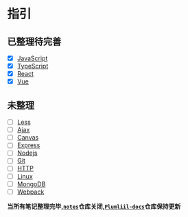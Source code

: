# 指引

## 已整理待完善

- [x] [JavaScript](javascript)
- [x] [TypeScript](typescript)
- [x] [React](react)
- [x] [Vue](vue)

## 未整理

- [ ] [Less](https://github.com/Plumliil/notes/blob/master/Less/less.md)
- [ ] [Ajax](https://github.com/Plumliil/notes/blob/master/Ajax/ajax.md)
- [ ] [Canvas](https://github.com/Plumliil/notes/blob/master/Canvas/canvas.md)
- [ ] [Express](https://github.com/Plumliil/notes/blob/master/Express/express.md)
- [ ] [Nodejs](https://github.com/Plumliil/notes/blob/master/Node/Node.md)
- [ ] [Git](https://github.com/Plumliil/notes/blob/master/Git/Git.md)
- [ ] [HTTP](https://github.com/Plumliil/notes/blob/master/HTTP/HTTP.MD)
- [ ] [Linux](https://github.com/Plumliil/notes/blob/master/Linux/Linux.md)
- [ ] [MongoDB](https://github.com/Plumliil/notes/blob/master/MongoDB/mongoDB.md)
- [ ] [Webpack](https://github.com/Plumliil/notes/blob/master/webpack/webpack.md)

**当所有笔记整理完毕,[`notes`](https://github.com/Plumliil/notes)仓库关闭,[`Plumliil-docs`](https://github.com/Plumliil/Plumliil-docs)仓库保持更新**
